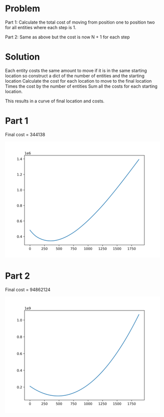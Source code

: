 # Problem

Part 1: Calculate the total cost of moving from position one to position two for all entities where each step is 1.

Part 2: Same as above but the cost is now N + 1 for each step

# Solution
Each entity costs the same amount to move if it is in the same starting location so construct a dict of the number of entities and the starting location
Calculate the cost for each location to move to the final location
Times the cost by the number of entities
Sum all the costs for each starting location.

This results in a curve of final location and costs.

# Part 1
Final cost = 344138

![](debug_input.png)

# Part 2
Final cost = 94862124

![](debug2_input.png)
